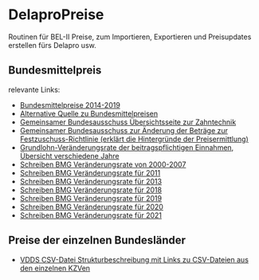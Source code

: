 # DelaproPreise
Routinen für BEL-II Preise, zum Importieren, Exportieren und Preisupdates erstellen fürs Delapro usw.

## Bundesmittelpreis
relevante Links:
* [Bundesmittelpreise 2014-2019](https://www.gkv-spitzenverband.de/krankenversicherung/zahnaerztliche_versorgung/zahntechniker/zahntechniker.jsp)
* [Alternative Quelle zu Bundesmittelpreisen](https://www.aok-gesundheitspartner.de/plus/zahnmedizin/zahntechnik/vertraege/index.html)
* [Gemeinsamer Bundesausschuss Übersichtsseite zur Zahntechnik](https://www.g-ba.de/beschluesse/zum-aufgabenbereich/45/)
* [Gemeinsamer Bundesausschuss zur Änderung der Beträge zur Festzuschuss-Richtlinie (erklärt die Hintergründe der Preisermittlung)](https://www.g-ba.de/downloads/40-268-5332/2018-09-28_FZ-RL%20Anpassung-Betraege_01-01-2019_TrG.pdf)
* [Grundlohn-Veränderungsrate der beitragspflichtigen Einnahmen, Übersicht verschiedene Jahre](https://www.gkv-spitzenverband.de/krankenversicherung/krankenhaeuser/budgetverhandlungen/gl_veraenderungsrate/gl_veraenderungsrate.jsp)
* [Schreiben BMG Veränderungsrate von 2000-2007](https://www.bundesgesundheitsministerium.de/fileadmin/Dateien/3_Downloads/Statistiken/GKV/Kennzahlen_Daten/Veraenderungsdaten-Para-71-Abs-3-SGB-V.pdf)
* [Schreiben BMG Veränderungsrate für 2011](https://www.bundesgesundheitsministerium.de/fileadmin/Dateien/3_Downloads/Statistiken/GKV/Kennzahlen_Daten/Bekanntmachung-GKV-13-09-2010.pdf)
* [Schreiben BMG Veränderungsrate für 2013](https://www.bundesanzeiger.de/pub/publication/NTkuQ5X6wMzb1sbF9Wb/content/NTkuQ5X6wMzb1sbF9Wb/BAnz%20AT%2014.09.2012%20B1.pdf?inline)
* [Schreiben BMG Veränderungsrate für 2018](https://www.bundesanzeiger.de/pub/publication/FochQ3vovMaKDGqCiRA/content/FochQ3vovMaKDGqCiRA/BAnz%20AT%2015.09.2017%20B1.pdf?inline)
* [Schreiben BMG Veränderungsrate für 2019](https://www.gkv-spitzenverband.de/media/dokumente/krankenversicherung_1/krankenhaeuser/budgetverhandlungen/gl_veraenderungsrate/KH_GL_Veraenderungsrate_2019.pdf)
* [Schreiben BMG Veränderungsrate für 2020](https://www.bundesgesundheitsministerium.de/fileadmin/Dateien/3_Downloads/Statistiken/GKV/Kennzahlen_Daten/19Sep13_Bekanntmachung_Internet_2019.pdf)
* [Schreiben BMG Veränderungsrate für 2021](https://www.bundesanzeiger.de/pub/publication/KCtDrcOMahVUZKeWLnk/content/KCtDrcOMahVUZKeWLnk/BAnz%20AT%2011.09.2020%20B2.pdf?inline)

## Preise der einzelnen Bundesländer

* [VDDS CSV-Datei Strukturbeschreibung mit Links zu CSV-Dateien aus den einzelnen KZVen](https://www.vdds.de/schnittstellen/labor-preise/)
